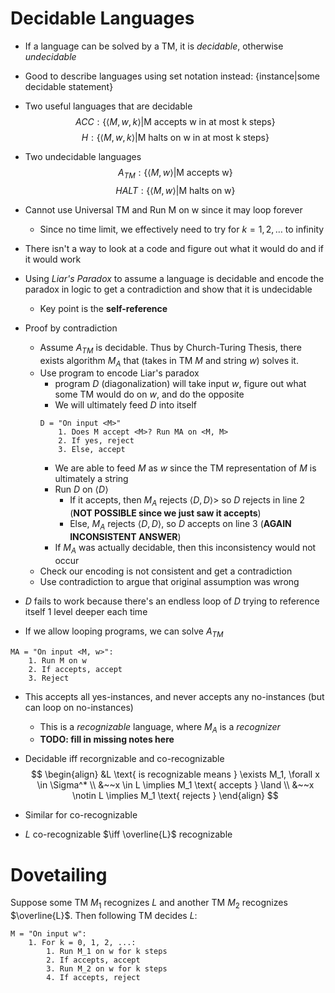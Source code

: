 # Decidable Languages
- If a language can be solved by a TM, it is *decidable*, otherwise *undecidable*
- Good to describe languages using set notation instead: $\{ \text{instance} | \text{some decidable statement} \}$
- Two useful languages that are decidable
$$
ACC: \left\{ \langle M, w, k \rangle | \text{M accepts w in at most k steps} \right\}
$$
$$
H: \left\{ \langle M, w, k \rangle | \text{M halts on w  in at most k steps} \right\}
$$
- Two undecidable languages
$$
A_{TM}: \left\{ \langle M, w \rangle | \text{M accepts w} \right\}
$$
$$
HALT: \left\{ \langle M, w \rangle | \text{M halts on w} \right\}
$$
- Cannot use Universal TM and Run M on w since it may loop forever
	- Since no time limit, we effectively need to try for $k = 1, 2, \ldots$ to infinity

- There isn't a way to look at a code and figure out what it would do and if it would work

- Using *Liar's Paradox* to assume a language is decidable and encode the paradox in logic to get a contradiction and show that it is undecidable
	- Key point is the **self-reference**
- Proof by contradiction
	- Assume $A_{TM}$ is decidable. Thus by Church-Turing Thesis, there exists algorithm $M_A$ that (takes in TM $M$ and string $w$) solves it.
	- Use program to encode Liar's paradox
		- program $D$ (diagonalization) will take input $w$, figure out what some TM would do on $w$, and do the opposite
		- We will ultimately feed $D$ into itself
		```
		D = "On input <M>"
			1. Does M accept <M>? Run MA on <M, M>
			2. If yes, reject
			3. Else, accept
		```
		-  We are able to feed $M$ as $w$ since the TM representation of $M$ is ultimately a string 
		- Run $D$ on $\langle D \rangle$
			- If it accepts, then $M_A$ rejects $\langle D, D \rangle>$ so $D$ rejects in line 2 (**NOT POSSIBLE since we just saw it accepts**)
			- Else, $M_A$ rejects $\langle D, D \rangle$, so $D$ accepts on line 3 (**AGAIN INCONSISTENT ANSWER**)
		- If $M_A$ was actually decidable, then this inconsistency would not occur
	- Check our encoding is not consistent and get a contradiction
	- Use contradiction to argue that original assumption was wrong
- $D$ fails to work because there's an endless loop of $D$ trying to reference itself 1 level deeper each time

- If we allow looping programs, we can solve $A_{TM}$
```
MA = "On input <M, w>":
	1. Run M on w
	2. If accepts, accept
	3. Reject
```
- This accepts all yes-instances, and never accepts any no-instances (but can loop on no-instances)
	- This is a *recognizable* language, where $M_A$ is a *recognizer*
	- **TODO: fill in missing notes here**

- Decidable iff recorgnizable and co-recognizable
$$
\begin{align}
&L \text{ is recognizable means } \exists M_1, \forall x \in \Sigma^* \\
&~~x \in L \implies M_1 \text{ accepts } \land \\
&~~x \notin L \implies M_1 \text{ rejects }
\end{align}
$$
- Similar for co-recognizable
- $L$ co-recognizable $\iff \overline{L}$ recognizable

# Dovetailing
Suppose some TM $M_1$ recognizes $L$ and another TM $M_2$ recognizes $\overline{L}$. Then following TM decides $L$:
```
M = "On input w":
	1. For k = 0, 1, 2, ...:
		1. Run M_1 on w for k steps
		2. If accepts, accept
		3. Run M_2 on w for k steps
		4. If accepts, reject
```